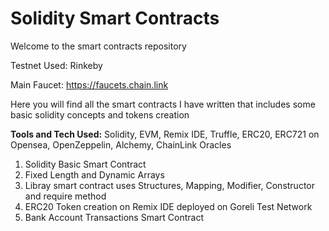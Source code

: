 # Solidity Smart Contracts

Welcome to the smart contracts repository

Testnet Used: Rinkeby

Main Faucet: https://faucets.chain.link

Here you will find all the smart contracts I have written that includes some basic solidity concepts and tokens creation

**Tools and Tech Used:**
Solidity, 
EVM,
Remix IDE,
Truffle, 
ERC20, 
ERC721 on Opensea,
OpenZeppelin,
Alchemy,
ChainLink Oracles

1) Solidity Basic Smart Contract 
2) Fixed Length and Dynamic Arrays 
3) Libray smart contract uses Structures, Mapping, Modifier, Constructor and require method
4) ERC20 Token creation on Remix IDE deployed on Goreli Test Network
5) Bank Account Transactions Smart Contract
